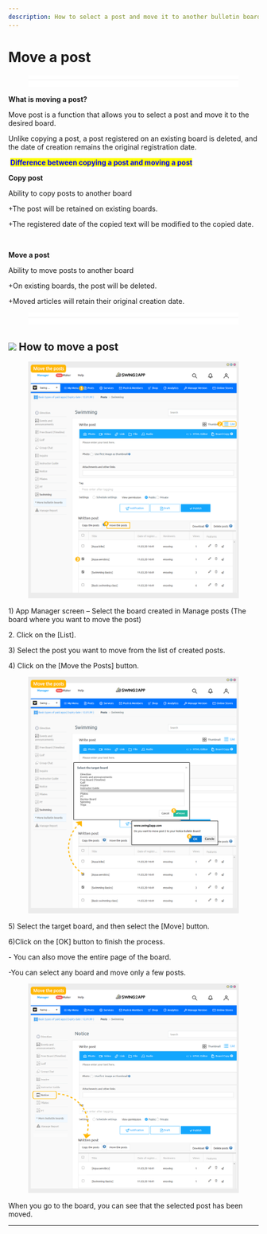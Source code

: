 ```yaml
---
description: How to select a post and move it to another bulletin board
---
```


# Move a post

<figure><img src="../../../.gitbook/assets/구분선 (1).PNG" alt=""><figcaption></figcaption></figure>

**What is moving a post?**

Move post is a function that allows you to select a post and move it to the desired board.

Unlike copying a post, a post registered on an existing board is deleted, and the date of creation remains the original registration date.



<img src="https://files.gitbook.com/v0/b/gitbook-x-prod.appspot.com/o/spaces%2Fy6EfxfjJ6wzTyBtue1Kt%2Fuploads%2FPrhIVCMdoxO4wv7cJjv9%2Fimage%20(1).png?alt=media&#x26;token=84bacc38-89c7-4362-9d28-03271721b37d" alt="" data-size="line"> <mark style="color:blue;">**Difference between copying a post and moving a post**</mark><mark style="background-color:blue;">​</mark>

**Copy post**

Ability to copy posts to another board

\+The post will be retained on existing boards.

\+The registered date of the copied text will be modified to the copied date.

​

**Move a post**

Ability to move posts to another board

\+On existing boards, the post will be deleted.

\+Moved articles will retain their original creation date.

<figure><img src="../../../.gitbook/assets/구분선 (1).PNG" alt=""><figcaption></figcaption></figure>

## ![](https://wp.swing2app.co.kr/wp-content/uploads/2018/09/%EB%8B%A8%EB%9D%BD1-1.png) How to move a post

<figure><img src="../../../.gitbook/assets/en_게시물이동.png" alt=""><figcaption></figcaption></figure>

1\) App Manager screen – Select the board created in Manage posts (The board where you want to move the post)

2\. Click on the \[List].

3\) Select the post you want to move from the list of created posts.

4\) Click on the  \[Move the Posts] button.



<figure><img src="../../../.gitbook/assets/en_게시물이동2.png" alt=""><figcaption></figcaption></figure>

5\) Select the target board, and then select the \[Move] button.

6\)Click on the \[OK] button to finish the process.

\- You can also move the entire page of the board.

\-You can select any board and move only a few posts.



<figure><img src="../../../.gitbook/assets/en_게시물이동3.png" alt=""><figcaption></figcaption></figure>

When you go to the board, you can see that the selected post has been moved.

***
